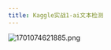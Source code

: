 ```yaml
---
title: Kaggle实战1-ai文本检测
---
```


![1701074621885.png](http://pic.moguw.top/i/2023/11/27/656456bf68274.png)
